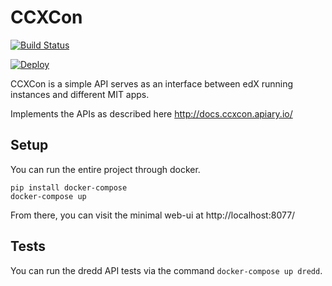 # CCXCon
[![Build Status](https://travis-ci.org/mitodl/ccxcon.svg)](https://travis-ci.org/mitodl/ccxcon)

[![Deploy](https://www.herokucdn.com/deploy/button.png)](https://heroku.com/deploy)


CCXCon is a simple API serves as an interface between edX running instances and different MIT apps.

Implements the APIs as described here http://docs.ccxcon.apiary.io/

## Setup

You can run the entire project through docker.

```
pip install docker-compose
docker-compose up
```

From there, you can visit the minimal web-ui at http://localhost:8077/

## Tests

You can run the dredd API tests via the command `docker-compose up dredd`.
